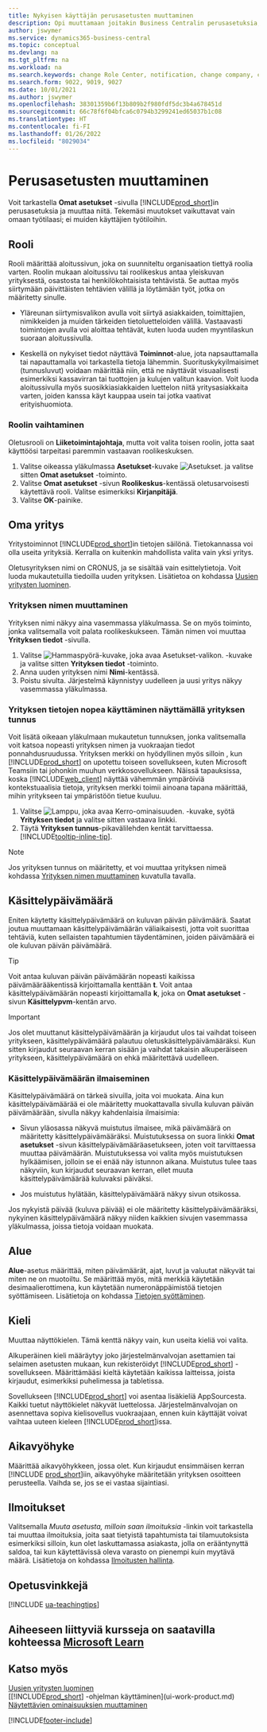 ```yaml
---
title: Nykyisen käyttäjän perusasetusten muuttaminen
description: Opi muuttamaan joitakin Business Centralin perusasetuksia, kuten rooliasi ja roolikeskusta, yritystä, työpäivämäärää sekä aikavyöhykkeitä.
author: jswymer
ms.service: dynamics365-business-central
ms.topic: conceptual
ms.devlang: na
ms.tgt_pltfrm: na
ms.workload: na
ms.search.keywords: change Role Center, notification, change company, change work date, decimal separator
ms.search.form: 9022, 9019, 9027
ms.date: 10/01/2021
ms.author: jswymer
ms.openlocfilehash: 38301359b6f13b809b2f980fdf5dc3b4a678451d
ms.sourcegitcommit: 66c78f6f04bfca6c0794b3299241ed65037b1c08
ms.translationtype: HT
ms.contentlocale: fi-FI
ms.lasthandoff: 01/26/2022
ms.locfileid: "8029034"
---
```

# <a name="change-basic-settings"></a>Perusasetusten muuttaminen

Voit tarkastella **Omat asetukset** -sivulla [!INCLUDE[prod_short](includes/prod_short.md)]in perusasetuksia ja muuttaa niitä. Tekemäsi muutokset vaikuttavat vain omaan työtilaasi; ei muiden käyttäjien työtiloihin.  

## <a name="role"></a><a name="role-center"></a>Rooli

Rooli määrittää aloitussivun, joka on suunniteltu organisaation tiettyä roolia varten. Roolin mukaan aloitussivu tai roolikeskus antaa yleiskuvan yrityksestä, osastosta tai henkilökohtaisista tehtävistä. Se auttaa myös siirtymään päivittäisten tehtävien välillä ja löytämään työt, jotka on määritetty sinulle.

* Yläreunan siirtymisvalikon avulla voit siirtyä asiakkaiden, toimittajien, nimikkeiden ja muiden tärkeiden tietoluetteloiden välillä. Vastaavasti toimintojen avulla voi aloittaa tehtävät, kuten luoda uuden myyntilaskun suoraan aloitussivulla.

* Keskellä on nykyiset tiedot näyttävä **Toiminnot**-alue, jota napsauttamalla tai napauttamalla voi tarkastella tietoja lähemmin. Suorituskykyilmaisimet (tunnusluvut) voidaan määrittää niin, että ne näyttävät visuaalisesti esimerkiksi kassavirran tai tuottojen ja kulujen valitun kaavion. Voit luoda aloitussivulla myös suosikkiasiakkaiden luettelon niitä yritysasiakkaita varten, joiden kanssa käyt kauppaa usein tai jotka vaativat erityishuomiota.

### <a name="to-change-the-role"></a>Roolin vaihtaminen

Oletusrooli on **Liiketoimintajohtaja**, mutta voit valita toisen roolin, jotta saat käyttöösi tarpeitasi paremmin vastaavan roolikeskuksen.  

1. Valitse oikeassa yläkulmassa **Asetukset**-kuvake ![Asetukset.](media/ui-experience/settings_icon_small.png "Roolikeskuksen Asetukset-kuvake") ja valitse sitten **Omat asetukset** -toiminto.
2. Valitse **Omat asetukset** -sivun **Roolikeskus**-kentässä oletusarvoisesti käytettävä rooli. Valitse esimerkiksi **Kirjanpitäjä**.
3. Valitse **OK**-painike.

## <a name="company"></a><a name="company"></a>Oma yritys

Yritystoiminnot [!INCLUDE[prod_short](includes/prod_short.md)]in tietojen säilönä. Tietokannassa voi olla useita yrityksiä. Kerralla on kuitenkin mahdollista valita vain yksi yritys.

Oletusyrityksen nimi on CRONUS, ja se sisältää vain esittelytietoja. Voit luoda mukautetuilla tiedoilla uuden yrityksen. Lisätietoa on kohdassa [Uusien yritysten luominen](about-new-company.md).

### <a name="to-change-the-company-name"></a>Yrityksen nimen muuttaminen

Yrityksen nimi näkyy aina vasemmassa yläkulmassa. Se on myös toiminto, jonka valitsemalla voit palata roolikeskukseen. Tämän nimen voi muuttaa **Yrityksen tiedot** -sivulla.

1. Valitse ![Hammaspyörä-kuvake, joka avaa Asetukset-valikon.](media/ui-experience/settings_icon_small.png) -kuvake ja valitse sitten **Yrityksen tiedot** -toiminto.
2. Anna uuden yrityksen nimi **Nimi**-kentässä.
3. Poistu sivulta. Järjestelmä käynnistyy uudelleen ja uusi yritys näkyy vasemmassa yläkulmassa.

### <a name="to-display-a-company-badge-for-quick-access-to-company-information"></a><a name="badge"></a>Yrityksen tietojen nopea käyttäminen näyttämällä yrityksen tunnus

Voit lisätä oikeaan yläkulmaan mukautetun tunnuksen, jonka valitsemalla voit katsoa nopeasti yrityksen nimen ja vuokraajan tiedot ponnahdusruudussa. Yrityksen merkki on hyödyllinen myös silloin , kun [!INCLUDE[prod_short](includes/prod_short.md)] on upotettu toiseen sovellukseen, kuten Microsoft Teamsiin tai johonkin muuhun verkkosovellukseen. Näissä tapauksissa, koska [!INCLUDE[web_client](includes/web_client.md)] näyttää vähemmän ympäröiviä kontekstuaalisia tietoja, yrityksen merkki toimii ainoana tapana määrittää, mihin yritykseen tai ympäristöön tietue kuuluu.

1. Valitse ![Lamppu, joka avaa Kerro-ominaisuuden.](media/ui-search/search_small.png "Kerro, mitä haluat tehdä") -kuvake, syötä **Yrityksen tiedot** ja valitse sitten vastaava linkki.
2. Täytä **Yrityksen tunnus**-pikavälilehden kentät tarvittaessa. [!INCLUDE[tooltip-inline-tip](includes/tooltip-inline-tip_md.md)].

> [!NOTE]
> Jos yrityksen tunnus on määritetty, et voi muuttaa yrityksen nimeä kohdassa [Yrityksen nimen muuttaminen](ui-change-basic-settings.md#to-change-the-company-name) kuvatulla tavalla.

## <a name="work-date"></a><a name="work-date"></a>Käsittelypäivämäärä
Eniten käytetty käsittelypäivämäärä on kuluvan päivän päivämäärä. Saatat joutua muuttamaan käsittelypäivämäärän väliaikaisesti, jotta voit suorittaa tehtäviä, kuten sellaisten tapahtumien täydentäminen, joiden päivämäärä ei ole kuluvan päivän päivämäärä.

> [!TIP]  
> Voit antaa kuluvan päivän päivämäärän nopeasti kaikissa päivämäärääkentissä kirjoittamalla kenttään **t**. Voit antaa käsittelypäivämäärän nopeasti kirjoittamalla **k**, joka on **Omat asetukset** -sivun **Käsittelypvm**-kentän arvo.

> [!IMPORTANT]  
> Jos olet muuttanut käsittelypäivämäärän ja kirjaudut ulos tai vaihdat toiseen yritykseen, käsittelypäivämäärä palautuu oletuskäsittelypäivämääräksi. Kun sitten kirjaudut seuraavan kerran sisään ja vaihdat takaisin alkuperäiseen yritykseen, käsittelypäivämäärä on ehkä määritettävä uudelleen.

### <a name="work-date-indication"></a>Käsittelypäivämäärän ilmaiseminen

Käsittelypäivämäärä on tärkeä sivuilla, joita voi muokata. Aina kun käsittelypäivämäärää ei ole määritetty muokattavalla sivulla kuluvan päivän päivämäärään, sivulla näkyy kahdenlaisia ilmaisimia:

* Sivun yläosassa näkyvä muistutus ilmaisee, mikä päivämäärä on määritetty käsittelypäivämääräksi. Muistutuksessa on suora linkki **Omat asetukset** -sivun käsittelypäivämääräasetukseen, joten voit tarvittaessa muuttaa päivämäärän. Muistutuksessa voi valita myös muistutuksen hylkäämisen, jolloin se ei enää näy istunnon aikana. Muistutus tulee taas näkyviin, kun kirjaudut seuraavan kerran, ellet muuta käsittelypäivämäärää kuluvaksi päiväksi.

* Jos muistutus hylätään, käsittelypäivämäärä näkyy sivun otsikossa.  

Jos nykyistä päivää (kuluva päivää) ei ole määritetty käsittelypäivämääräksi, nykyinen käsittelypäivämäärä näkyy niiden kaikkien sivujen vasemmassa yläkulmassa, joissa tietoja voidaan muokata.

## <a name="region"></a><a name="region"></a> Alue

**Alue**-asetus määrittää, miten päivämäärät, ajat, luvut ja valuutat näkyvät tai miten ne on muotoiltu. Se määrittää myös, mitä merkkiä käytetään desimaalierottimena, kun käytetään numeronäppäimistöä tietojen syöttämiseen. Lisätietoja on kohdassa [Tietojen syöttäminen](ui-enter-data.md#decimal).

## <a name="language"></a><a name="language"></a> Kieli

Muuttaa näyttökielen. Tämä kenttä näkyy vain, kun useita kieliä voi valita.

Alkuperäinen kieli määräytyy joko järjestelmänvalvojan asettamien tai selaimen asetusten mukaan, kun rekisteröidyt [!INCLUDE[prod_short](includes/prod_short.md)] -sovellukseen. Määrittämääsi kieltä käytetään kaikissa laitteissa, joista kirjaudut, esimerkiksi puhelimessa ja tabletissa.

Sovellukseen [!INCLUDE[prod_short](includes/prod_short.md)] voi asentaa lisäkieliä AppSourcesta. Kaikki tuetut näyttökielet näkyvät luettelossa. Järjestelmänvalvojan on asennettava sopiva kielisovellus vuokraajaan, ennen kuin käyttäjät voivat vaihtaa uuteen kieleen [!INCLUDE[prod_short](includes/prod_short.md)]issa.  

## <a name="time-zone"></a>Aikavyöhyke

Määrittää aikavyöhykkeen, jossa olet. Kun kirjaudut ensimmäisen kerran [!INCLUDE [prod_short](includes/prod_short.md)]iin, aikavyöhyke määritetään yrityksen osoitteen perusteella. Vaihda se, jos se ei vastaa sijaintiasi.  

## <a name="notifications"></a>Ilmoitukset

Valitsemalla *Muuta asetusta, milloin saan ilmoituksia* -linkin voit tarkastella tai muuttaa ilmoituksia, joita saat tietyistä tapahtumista tai tilamuutoksista esimerkiksi silloin, kun olet laskuttamassa asiakasta, jolla on erääntynyttä saldoa, tai kun käytettävissä oleva varasto on pienempi kuin myytävä määrä. Lisätietoja on kohdassa [Ilmoitusten hallinta](ui-smart-notifications.md).

## <a name="teaching-tips"></a>Opetusvinkkejä

[!INCLUDE [ua-teachingtips](includes/ua-teachingtips.md)]

## <a name="see-related-training-at-microsoft-learn"></a>Aiheeseen liittyviä kursseja on saatavilla kohteessa [Microsoft Learn](/learn/modules/personalize-ui-dynamics-365-business-central/index)

## <a name="see-also"></a>Katso myös

[Uusien yritysten luominen](about-new-company.md)  
[[!INCLUDE[prod_short](includes/prod_short.md)] -ohjelman käyttäminen](ui-work-product.md)  
[Näytettävien ominaisuuksien muuttaminen](ui-experiences.md)  

[!INCLUDE[footer-include](includes/footer-banner.md)]
